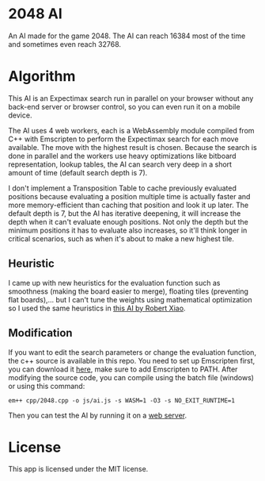 # 2048 AI
 An AI made for the game 2048.
 The AI can reach 16384 most of the time and sometimes even reach 32768.

# Algorithm
 This AI is an Expectimax search run in parallel on your browser without any back-end server or browser control, so you can even run it on a mobile device.

 The AI uses 4 web workers, each is a WebAssembly module compiled from C++ with Emscripten to perform the Expectimax search for each move available. The move with the highest result is chosen. Because the search is done in parallel and the workers use heavy optimizations like bitboard representation, lookup tables, the AI can search very deep in a short amount of time (default search depth is 7).

 I don't implement a Transposition Table to cache previously evaluated positions because evaluating a position multiple time is actually faster and more memory-efficient than caching that position and look it up later. The default depth is 7, but the AI has iterative deepening, it will increase the depth when it can't evaluate enough positions. Not only the depth but the minimum positions it has to evaluate also increases, so it'll think longer in critical scenarios, such as when it's about to make a new highest tile.

## Heuristic
 I came up with new heuristics for the evaluation function such as smoothness (making the board easier to merge), floating tiles (preventing flat boards),... but I can't tune the weights using mathematical optimization so I used the same heuristics in [this AI by Robert Xiao](https://github.com/nneonneo/2048-ai).

## Modification
 If you want to edit the search parameters or change the evaluation function, the c++ source is available in this repo. You need to set up Emscripten first, you can download it [here](https://emscripten.org/docs/getting_started/downloads.html), make sure to add Emscripten to PATH. After modifying the source code, you can compile using the batch file (windows) or using this command:
```
em++ cpp/2048.cpp -o js/ai.js -s WASM=1 -O3 -s NO_EXIT_RUNTIME=1
```
 Then you can test the AI by running it on a [web server](https://developer.mozilla.org/en-US/docs/Learn/Common_questions/set_up_a_local_testing_server).

# License
 This app is licensed under the MIT license.
